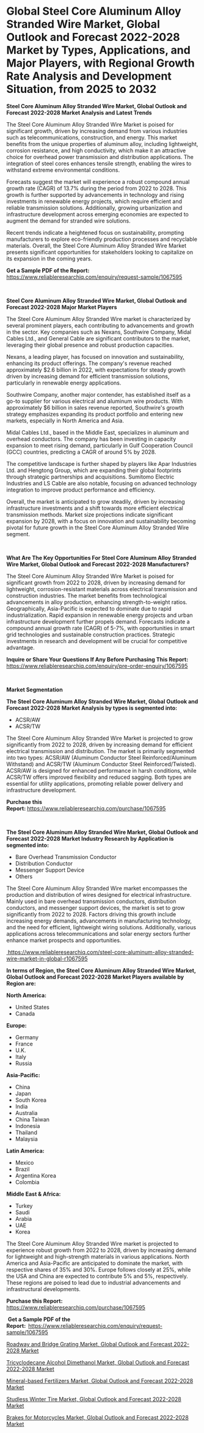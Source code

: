 <p><h1>Global Steel Core Aluminum Alloy Stranded Wire Market, Global Outlook and Forecast 2022-2028 Market by Types, Applications, and Major Players, with Regional Growth Rate Analysis and Development Situation, from 2025 to 2032</h1></p><p><strong>Steel Core Aluminum Alloy Stranded Wire Market, Global Outlook and Forecast 2022-2028 Market Analysis and Latest Trends</strong></p>
<p><p>The Steel Core Aluminum Alloy Stranded Wire Market is poised for significant growth, driven by increasing demand from various industries such as telecommunications, construction, and energy. This market benefits from the unique properties of aluminum alloy, including lightweight, corrosion resistance, and high conductivity, which make it an attractive choice for overhead power transmission and distribution applications. The integration of steel cores enhances tensile strength, enabling the wires to withstand extreme environmental conditions.</p><p>Forecasts suggest the market will experience a robust compound annual growth rate (CAGR) of 13.7% during the period from 2022 to 2028. This growth is further supported by advancements in technology and rising investments in renewable energy projects, which require efficient and reliable transmission solutions. Additionally, growing urbanization and infrastructure development across emerging economies are expected to augment the demand for stranded wire solutions. </p><p>Recent trends indicate a heightened focus on sustainability, prompting manufacturers to explore eco-friendly production processes and recyclable materials. Overall, the Steel Core Aluminum Alloy Stranded Wire Market presents significant opportunities for stakeholders looking to capitalize on its expansion in the coming years.</p></p>
<p><strong>Get a Sample PDF of the Report:&nbsp;</strong> <a href="https://www.reliableresearchiq.com/enquiry/request-sample/1067595?utm_campaign=1141&utm_medium=2&utm_source=Github&utm_content=ia&utm_term=21032025&utm_id=steel-core-aluminum-alloy-stranded-wire-market-global-outlook-and-forecast-2022-2028">https://www.reliableresearchiq.com/enquiry/request-sample/1067595</a></p>
<p>&nbsp;</p>
<p><strong>Steel Core Aluminum Alloy Stranded Wire Market, Global Outlook and Forecast 2022-2028 Major Market Players</strong></p>
<p><p>The Steel Core Aluminum Alloy Stranded Wire market is characterized by several prominent players, each contributing to advancements and growth in the sector. Key companies such as Nexans, Southwire Company, Midal Cables Ltd., and General Cable are significant contributors to the market, leveraging their global presence and robust production capacities.</p><p>Nexans, a leading player, has focused on innovation and sustainability, enhancing its product offerings. The company's revenue reached approximately $2.6 billion in 2022, with expectations for steady growth driven by increasing demand for efficient transmission solutions, particularly in renewable energy applications.</p><p>Southwire Company, another major contender, has established itself as a go-to supplier for various electrical and aluminum wire products. With approximately $6 billion in sales revenue reported, Southwire's growth strategy emphasizes expanding its product portfolio and entering new markets, especially in North America and Asia.</p><p>Midal Cables Ltd., based in the Middle East, specializes in aluminum and overhead conductors. The company has been investing in capacity expansion to meet rising demand, particularly in Gulf Cooperation Council (GCC) countries, predicting a CAGR of around 5% by 2028.</p><p>The competitive landscape is further shaped by players like Apar Industries Ltd. and Hengtong Group, which are expanding their global footprints through strategic partnerships and acquisitions. Sumitomo Electric Industries and LS Cable are also notable, focusing on advanced technology integration to improve product performance and efficiency.</p><p>Overall, the market is anticipated to grow steadily, driven by increasing infrastructure investments and a shift towards more efficient electrical transmission methods. Market size projections indicate significant expansion by 2028, with a focus on innovation and sustainability becoming pivotal for future growth in the Steel Core Aluminum Alloy Stranded Wire segment.</p></p>
<p>&nbsp;</p>
<p><strong>What Are The Key Opportunities For Steel Core Aluminum Alloy Stranded Wire Market, Global Outlook and Forecast 2022-2028 Manufacturers?</strong></p>
<p><p>The Steel Core Aluminum Alloy Stranded Wire Market is poised for significant growth from 2022 to 2028, driven by increasing demand for lightweight, corrosion-resistant materials across electrical transmission and construction industries. The market benefits from technological advancements in alloy production, enhancing strength-to-weight ratios. Geographically, Asia-Pacific is expected to dominate due to rapid industrialization. Rapid expansion in renewable energy projects and urban infrastructure development further propels demand. Forecasts indicate a compound annual growth rate (CAGR) of 5-7%, with opportunities in smart grid technologies and sustainable construction practices. Strategic investments in research and development will be crucial for competitive advantage.</p></p>
<p><strong>Inquire or Share Your Questions If Any Before Purchasing This Report:</strong> <a href="https://www.reliableresearchiq.com/enquiry/pre-order-enquiry/1067595?utm_campaign=1141&utm_medium=2&utm_source=Github&utm_content=ia&utm_term=21032025&utm_id=steel-core-aluminum-alloy-stranded-wire-market-global-outlook-and-forecast-2022-2028">https://www.reliableresearchiq.com/enquiry/pre-order-enquiry/1067595</a></p>
<p>&nbsp;</p>
<p><strong>Market Segmentation</strong></p>
<p><strong>The Steel Core Aluminum Alloy Stranded Wire Market, Global Outlook and Forecast 2022-2028 Market Analysis by types is segmented into:</strong></p>
<p><ul><li>ACSR/AW</li><li>ACSR/TW</li></ul></p>
<p><p>The Steel Core Aluminum Alloy Stranded Wire Market is projected to grow significantly from 2022 to 2028, driven by increasing demand for efficient electrical transmission and distribution. The market is primarily segmented into two types: ACSR/AW (Aluminum Conductor Steel Reinforced/Aluminum Withstand) and ACSR/TW (Aluminum Conductor Steel Reinforced/Twisted). ACSR/AW is designed for enhanced performance in harsh conditions, while ACSR/TW offers improved flexibility and reduced sagging. Both types are essential for utility applications, promoting reliable power delivery and infrastructure development.</p></p>
<p><strong>Purchase this Report:&nbsp;</strong><a href="https://www.reliableresearchiq.com/purchase/1067595?utm_campaign=1141&utm_medium=2&utm_source=Github&utm_content=ia&utm_term=21032025&utm_id=steel-core-aluminum-alloy-stranded-wire-market-global-outlook-and-forecast-2022-2028">https://www.reliableresearchiq.com/purchase/1067595</a></p>
<p>&nbsp;</p>
<p><strong>The Steel Core Aluminum Alloy Stranded Wire Market, Global Outlook and Forecast 2022-2028 Market Industry Research by Application is segmented into:</strong></p>
<p><ul><li>Bare Overhead Transmission Conductor</li><li>Distribution Conductor</li><li>Messenger Support Device</li><li>Others</li></ul></p>
<p><p>The Steel Core Aluminum Alloy Stranded Wire market encompasses the production and distribution of wires designed for electrical infrastructure. Mainly used in bare overhead transmission conductors, distribution conductors, and messenger support devices, the market is set to grow significantly from 2022 to 2028. Factors driving this growth include increasing energy demands, advancements in manufacturing technology, and the need for efficient, lightweight wiring solutions. Additionally, various applications across telecommunications and solar energy sectors further enhance market prospects and opportunities.</p></p>
<p><a href="https://www.reliableresearchiq.com/steel-core-aluminum-alloy-stranded-wire-market-in-global-r1067595?utm_campaign=1141&utm_medium=2&utm_source=Github&utm_content=ia&utm_term=21032025&utm_id=steel-core-aluminum-alloy-stranded-wire-market-global-outlook-and-forecast-2022-2028">&nbsp;https://www.reliableresearchiq.com/steel-core-aluminum-alloy-stranded-wire-market-in-global-r1067595</a></p>
<p><strong>In terms of Region, the Steel Core Aluminum Alloy Stranded Wire Market, Global Outlook and Forecast 2022-2028 Market Players available by Region are:</strong></p>
<p>
    <p> <strong> North America: </strong>
        <ul>
            <li>United States</li>
            <li>Canada</li>
        </ul>
        </p> 
    <p> <strong> Europe: </strong>
        <ul>
            <li>Germany</li>
            <li>France</li>
            <li>U.K.</li>
            <li>Italy</li>
            <li>Russia</li>
        </ul>
        </p> 
    <p> <strong> Asia-Pacific: </strong>
        <ul>
            <li>China</li>
            <li>Japan</li>
            <li>South Korea</li>
            <li>India</li>
            <li>Australia</li>
            <li>China Taiwan</li>
            <li>Indonesia</li>
            <li>Thailand</li>
            <li>Malaysia</li>
        </ul>
        </p> 
    <p> <strong> Latin America: </strong>
        <ul>
            <li>Mexico</li>
            <li>Brazil</li>
            <li>Argentina Korea</li>
            <li>Colombia</li>
        </ul>
        </p> 
    <p> <strong> Middle East & Africa: </strong>
        <ul>
            <li>Turkey</li>
            <li>Saudi</li>
            <li>Arabia</li>
            <li>UAE</li>
            <li>Korea</li>
        </ul>
    </p>
    </p>
<p><p>The Steel Core Aluminum Alloy Stranded Wire market is projected to experience robust growth from 2022 to 2028, driven by increasing demand for lightweight and high-strength materials in various applications. North America and Asia-Pacific are anticipated to dominate the market, with respective shares of 35% and 30%. Europe follows closely at 25%, while the USA and China are expected to contribute 5% and 5%, respectively. These regions are poised to lead due to industrial advancements and infrastructural developments.</p></p>
<p><strong>Purchase this Report: </strong><a href="https://www.reliableresearchiq.com/purchase/1067595?utm_campaign=1141&utm_medium=2&utm_source=Github&utm_content=ia&utm_term=21032025&utm_id=steel-core-aluminum-alloy-stranded-wire-market-global-outlook-and-forecast-2022-2028">https://www.reliableresearchiq.com/purchase/1067595</a></p>
<p>&nbsp;<strong>Get a Sample PDF of the Report:&nbsp;&nbsp;</strong><a href="https://www.reliableresearchiq.com/enquiry/request-sample/1067595?utm_campaign=1141&utm_medium=2&utm_source=Github&utm_content=ia&utm_term=21032025&utm_id=steel-core-aluminum-alloy-stranded-wire-market-global-outlook-and-forecast-2022-2028">https://www.reliableresearchiq.com/enquiry/request-sample/1067595</a></p>
<p><strong></strong></p>
<p><p><a href="https://github.com/dichkotuanny/Market-Research-Report-List-1/blob/main/roadway-and-bridge-grating-market-global-outlook-and-forecast-2022-2028-market.md?utm_campaign=1141&utm_medium=2&utm_source=Github&utm_content=ia&utm_term=21032025&utm_id=steel-core-aluminum-alloy-stranded-wire-market-global-outlook-and-forecast-2022-2028">Roadway and Bridge Grating Market, Global Outlook and Forecast 2022-2028 Market</a></p><p><a href="https://github.com/budenhanelfc/Market-Research-Report-List-1/blob/main/tricyclodecane-alcohol-dimethanol-market-global-outlook-and-forecast-2022-2028-market.md?utm_campaign=1141&utm_medium=2&utm_source=Github&utm_content=ia&utm_term=21032025&utm_id=steel-core-aluminum-alloy-stranded-wire-market-global-outlook-and-forecast-2022-2028">Tricyclodecane Alcohol Dimethanol Market, Global Outlook and Forecast 2022-2028 Market</a></p><p><a href="https://github.com/cagleplittrw/Market-Research-Report-List-1/blob/main/mineral-based-fertilizers-market-global-outlook-and-forecast-2022-2028-market.md?utm_campaign=1141&utm_medium=2&utm_source=Github&utm_content=ia&utm_term=21032025&utm_id=steel-core-aluminum-alloy-stranded-wire-market-global-outlook-and-forecast-2022-2028">Mineral-based Fertilizers Market, Global Outlook and Forecast 2022-2028 Market</a></p><p><a href="https://github.com/dahcheeviola/Market-Research-Report-List-1/blob/main/studless-winter-tire-market-global-outlook-and-forecast-2022-2028-market.md?utm_campaign=1141&utm_medium=2&utm_source=Github&utm_content=ia&utm_term=21032025&utm_id=steel-core-aluminum-alloy-stranded-wire-market-global-outlook-and-forecast-2022-2028">Studless Winter Tire Market, Global Outlook and Forecast 2022-2028 Market</a></p><p><a href="https://github.com/marrahcerpas05/Market-Research-Report-List-1/blob/main/brakes-for-motorcycles-market-global-outlook-and-forecast-2022-2028-market.md?utm_campaign=1141&utm_medium=2&utm_source=Github&utm_content=ia&utm_term=21032025&utm_id=steel-core-aluminum-alloy-stranded-wire-market-global-outlook-and-forecast-2022-2028">Brakes for Motorcycles Market, Global Outlook and Forecast 2022-2028 Market</a></p></p>